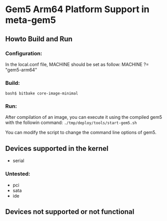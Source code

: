 # Gem5 Arm64 Platform Support in meta-gem5

## Howto Build and Run

### Configuration:
In the local.conf file, MACHINE should be set as follow:
MACHINE ?= "gem5-arm64"

### Build:
```bash$ bitbake core-image-minimal```


### Run:
After compilation of an image, you can execute it using the compiled gem5
with the followin command:
```./tmp/deploy/tools/start-gem5.sh```

You can modify the script to change the command line options of gem5.

## Devices supported in the kernel
- serial

### Untested:
- pci
- sata
- ide


## Devices not supported or not functional

